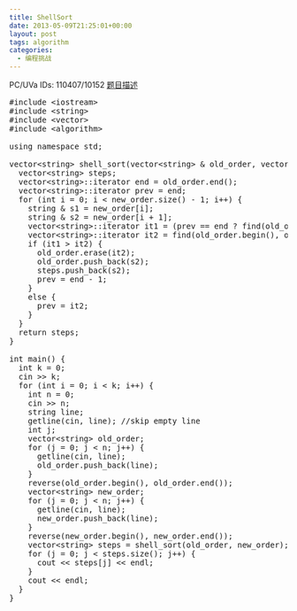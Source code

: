 ```yaml
---
title: ShellSort
date: 2013-05-09T21:25:01+00:00
layout: post
tags: algorithm
categories:
  - 编程挑战
---
```

PC/UVa IDs: 110407/10152 <a href="http://uva.onlinejudge.org/index.php?option=com_onlinejudge&Itemid=8&page=show_problem&problem=1093" target="_blank">题目描述</a>

<!--more-->

<pre class="brush: cpp; title: ; notranslate" title="">#include &lt;iostream&gt;
#include &lt;string&gt;
#include &lt;vector&gt;
#include &lt;algorithm&gt;

using namespace std;

vector&lt;string&gt; shell_sort(vector&lt;string&gt; & old_order, vector&lt;string&gt; & new_order) {
  vector&lt;string&gt; steps;
  vector&lt;string&gt;::iterator end = old_order.end();
  vector&lt;string&gt;::iterator prev = end;
  for (int i = 0; i &lt; new_order.size() - 1; i++) {
    string & s1 = new_order[i];
    string & s2 = new_order[i + 1];
    vector&lt;string&gt;::iterator it1 = (prev == end ? find(old_order.begin(), end, s1) : prev);
    vector&lt;string&gt;::iterator it2 = find(old_order.begin(), old_order.end(), s2);
    if (it1 &gt; it2) {
      old_order.erase(it2);
      old_order.push_back(s2);
      steps.push_back(s2);
      prev = end - 1;
    }
    else {
      prev = it2;
    }
  }
  return steps;
}

int main() {
  int k = 0;
  cin &gt;&gt; k;
  for (int i = 0; i &lt; k; i++) {
    int n = 0;
    cin &gt;&gt; n;
    string line;
    getline(cin, line); //skip empty line
    int j;
    vector&lt;string&gt; old_order;
    for (j = 0; j &lt; n; j++) {
      getline(cin, line);
      old_order.push_back(line);
    }
    reverse(old_order.begin(), old_order.end());
    vector&lt;string&gt; new_order;
    for (j = 0; j &lt; n; j++) {
      getline(cin, line);
      new_order.push_back(line);
    }
    reverse(new_order.begin(), new_order.end());
    vector&lt;string&gt; steps = shell_sort(old_order, new_order);
    for (j = 0; j &lt; steps.size(); j++) {
      cout &lt;&lt; steps[j] &lt;&lt; endl;
    }
    cout &lt;&lt; endl;
  }
}
</pre>

<div class="addtoany_share_save_container addtoany_content_bottom">
  <div class="a2a_kit a2a_kit_size_32 addtoany_list a2a_target" id="wpa2a_16">
    <a class="a2a_button_facebook" href="http://www.addtoany.com/add_to/facebook?linkurl=http%3A%2F%2Fkuangtong.me%2F2013%2F05%2F09%2Fshellsort%2F&linkname=ShellSort" title="Facebook" rel="nofollow" target="_blank"></a><a class="a2a_button_twitter" href="http://www.addtoany.com/add_to/twitter?linkurl=http%3A%2F%2Fkuangtong.me%2F2013%2F05%2F09%2Fshellsort%2F&linkname=ShellSort" title="Twitter" rel="nofollow" target="_blank"></a><a class="a2a_button_google_plus" href="http://www.addtoany.com/add_to/google_plus?linkurl=http%3A%2F%2Fkuangtong.me%2F2013%2F05%2F09%2Fshellsort%2F&linkname=ShellSort" title="Google+" rel="nofollow" target="_blank"></a><a class="a2a_button_sina_weibo" href="http://www.addtoany.com/add_to/sina_weibo?linkurl=http%3A%2F%2Fkuangtong.me%2F2013%2F05%2F09%2Fshellsort%2F&linkname=ShellSort" title="Sina Weibo" rel="nofollow" target="_blank"></a><a class="a2a_dd addtoany_share_save" href="https://www.addtoany.com/share_save"></a>
  </div>
</div>